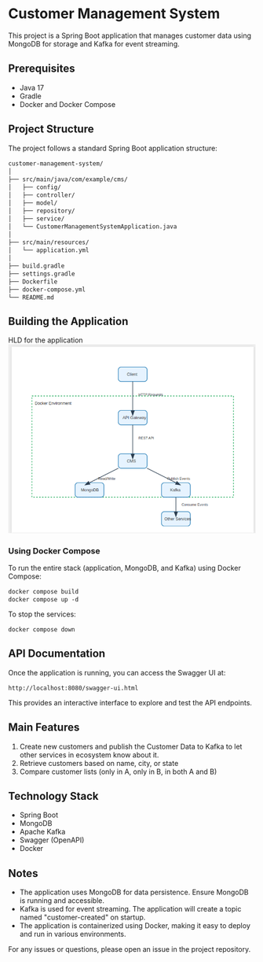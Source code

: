# Customer Management System

This project is a Spring Boot application that manages customer data using MongoDB for storage and Kafka for event streaming.

## Prerequisites

- Java 17
- Gradle
- Docker and Docker Compose

## Project Structure

The project follows a standard Spring Boot application structure:

```
customer-management-system/
│
├── src/main/java/com/example/cms/
│   ├── config/
│   ├── controller/
│   ├── model/
│   ├── repository/
│   ├── service/
│   └── CustomerManagementSystemApplication.java
│
├── src/main/resources/
│   └── application.yml
│
├── build.gradle
├── settings.gradle
├── Dockerfile
├── docker-compose.yml
└── README.md
```

## Building the Application

HLD for the application
![img_1.png](img_1.png)

### Using Docker Compose

To run the entire stack (application, MongoDB, and Kafka) using Docker Compose:

```
docker compose build
docker compose up -d
```

To stop the services:

```
docker compose down
```

## API Documentation

Once the application is running, you can access the Swagger UI at:

```
http://localhost:8080/swagger-ui.html
```

This provides an interactive interface to explore and test the API endpoints.

## Main Features

1. Create new customers and publish the Customer Data to Kafka to let other services in ecosystem know about it.
2. Retrieve customers based on name, city, or state
3. Compare customer lists (only in A, only in B, in both A and B)

## Technology Stack

- Spring Boot
- MongoDB
- Apache Kafka
- Swagger (OpenAPI)
- Docker

## Notes

- The application uses MongoDB for data persistence. Ensure MongoDB is running and accessible.
- Kafka is used for event streaming. The application will create a topic named "customer-created" on startup.
- The application is containerized using Docker, making it easy to deploy and run in various environments.

For any issues or questions, please open an issue in the project repository.

